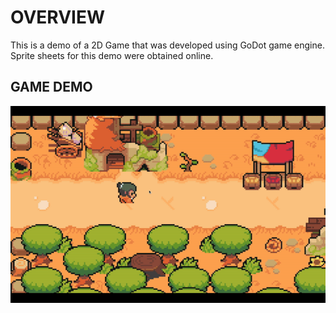 # OVERVIEW 
This is a demo of a 2D Game that was developed using GoDot game engine. 
Sprite sheets for this demo were obtained online.

## GAME DEMO
![Demo GIF](ABBDE423-A566-4E6E-BC53-75C6DB79CED9-ezgif.com-gif-to-mp4-converter.gif)
